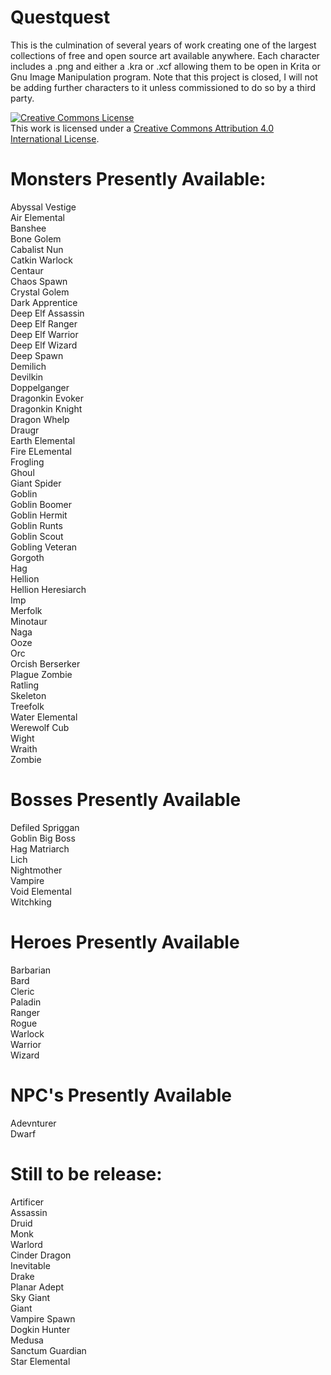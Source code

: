 # Questquest

This is the culmination of several years of work creating one of the largest collections of free and open source art available anywhere. Each character includes a .png and either a .kra or .xcf allowing them to be open in Krita or Gnu Image Manipulation program. Note that this project is closed, I will not be adding further characters to it unless commissioned to do so by a third party.

<a rel="license" href="http://creativecommons.org/licenses/by/4.0/"><img alt="Creative Commons License" style="border-width:0" src="https://i.creativecommons.org/l/by/4.0/88x31.png" /></a><br />This work is licensed under a <a rel="license" href="http://creativecommons.org/licenses/by/4.0/">Creative Commons Attribution 4.0 International License</a>.


# Monsters Presently Available:
Abyssal Vestige<br />
Air Elemental<br />
Banshee<br />
Bone Golem<br />
Cabalist Nun<br />
Catkin Warlock<br />
Centaur<br />
Chaos Spawn<br />
Crystal Golem<br />
Dark Apprentice<br />
Deep Elf Assassin<br />
Deep Elf Ranger<br />
Deep Elf Warrior<br />
Deep Elf Wizard<br />
Deep Spawn<br />
Demilich<br />
Devilkin<br />
Doppelganger<br />
Dragonkin Evoker<br />
Dragonkin Knight<br />
Dragon Whelp<br />
Draugr<br />
Earth Elemental<br />
Fire ELemental<br />
Frogling<br />
Ghoul<br />
Giant Spider<br />
Goblin<br />
Goblin Boomer<br />
Goblin Hermit<br />
Goblin Runts<br />
Goblin Scout<br />
Gobling Veteran<br />
Gorgoth<br />
Hag<br />
Hellion<br />
Hellion Heresiarch<br />
Imp<br />
Merfolk<br />
Minotaur<br />
Naga<br />
Ooze<br />
Orc<br />
Orcish Berserker<br />
Plague Zombie<br />
Ratling<br />
Skeleton<br />
Treefolk<br />
Water Elemental<br />
Werewolf Cub<br />
Wight<br />
Wraith<br />
Zombie<br />

# Bosses Presently Available
Defiled Spriggan<br />
Goblin Big Boss<br />
Hag Matriarch<br />
Lich<br />
Nightmother<br />
Vampire<br />
Void Elemental<br />
Witchking<br />

# Heroes Presently Available<br />
Barbarian<br />
Bard<br />
Cleric<br />
Paladin<br />
Ranger<br />
Rogue<br />
Warlock<br />
Warrior<br />
Wizard<br />

# NPC's Presently Available
Adevnturer<br />
Dwarf<br />

# Still to be release:
Artificer<br />
Assassin<br />
Druid<br />
Monk<br />
Warlord<br />
Cinder Dragon<br />
Inevitable<br />
Drake<br />
Planar Adept<br />
Sky Giant<br />
Giant<br />
Vampire Spawn<br />
Dogkin Hunter<br />
Medusa<br />
Sanctum Guardian<br />
Star Elemental<br />
